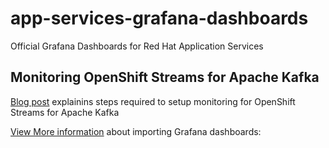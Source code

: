 # app-services-grafana-dashboards

Official Grafana Dashboards for Red Hat Application Services

## Monitoring OpenShift Streams for Apache Kafka


[Blog post](https://developers.redhat.com/articles/2021/12/17/how-connect-prometheus-openshift-streams-apache-kafka) explainins steps required to setup monitoring for OpenShift Streams for Apache Kafka

[View More information](https://grafana.com/docs/grafana/latest/dashboards/export-import/) about importing Grafana dashboards:

